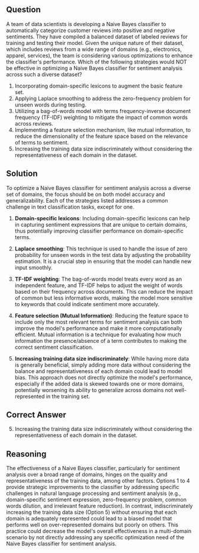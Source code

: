 ## Question
A team of data scientists is developing a Naive Bayes classifier to automatically categorize customer reviews into positive and negative sentiments. They have compiled a balanced dataset of labeled reviews for training and testing their model. Given the unique nature of their dataset, which includes reviews from a wide range of domains (e.g., electronics, apparel, services), the team is considering various optimizations to enhance the classifier's performance. Which of the following strategies would NOT be effective in optimizing a Naive Bayes classifier for sentiment analysis across such a diverse dataset?

1. Incorporating domain-specific lexicons to augment the basic feature set.
2. Applying Laplace smoothing to address the zero-frequency problem for unseen words during testing.
3. Utilizing a bag-of-words model with terms frequency-inverse document frequency (TF-IDF) weighting to mitigate the impact of common words across reviews.
4. Implementing a feature selection mechanism, like mutual information, to reduce the dimensionality of the feature space based on the relevance of terms to sentiment.
5. Increasing the training data size indiscriminately without considering the representativeness of each domain in the dataset.

## Solution
To optimize a Naive Bayes classifier for sentiment analysis across a diverse set of domains, the focus should be on both model accuracy and generalizability. Each of the strategies listed addresses a common challenge in text classification tasks, except for one.

1. **Domain-specific lexicons**: Including domain-specific lexicons can help in capturing sentiment expressions that are unique to certain domains, thus potentially improving classifier performance on domain-specific terms.

2. **Laplace smoothing**: This technique is used to handle the issue of zero probability for unseen words in the test data by adjusting the probability estimation. It is a crucial step in ensuring that the model can handle new input smoothly.

3. **TF-IDF weighting**: The bag-of-words model treats every word as an independent feature, and TF-IDF helps to adjust the weight of words based on their frequency across documents. This can reduce the impact of common but less informative words, making the model more sensitive to keywords that could indicate sentiment more accurately.

4. **Feature selection (Mutual Information)**: Reducing the feature space to include only the most relevant terms for sentiment analysis can both improve the model's performance and make it more computationally efficient. Mutual information is a technique for evaluating how much information the presence/absence of a term contributes to making the correct sentiment classification.

5. **Increasing training data size indiscriminately**: While having more data is generally beneficial, simply adding more data without considering the balance and representativeness of each domain could lead to model bias. This approach does not directly optimize the model's performance, especially if the added data is skewed towards one or more domains, potentially worsening its ability to generalize across domains not well-represented in the training set.

## Correct Answer
5. Increasing the training data size indiscriminately without considering the representativeness of each domain in the dataset.

## Reasoning
The effectiveness of a Naive Bayes classifier, particularly for sentiment analysis over a broad range of domains, hinges on the quality and representativeness of the training data, among other factors. Options 1 to 4 provide strategic improvements to the classifier by addressing specific challenges in natural language processing and sentiment analysis (e.g., domain-specific sentiment expression, zero-frequency problem, common words dilution, and irrelevant feature reduction). In contrast, indiscriminately increasing the training data size (Option 5) without ensuring that each domain is adequately represented could lead to a biased model that performs well on over-represented domains but poorly on others. This practice could decrease the model's overall effectiveness in a multi-domain scenario by not directly addressing any specific optimization need of the Naive Bayes classifier for sentiment analysis.